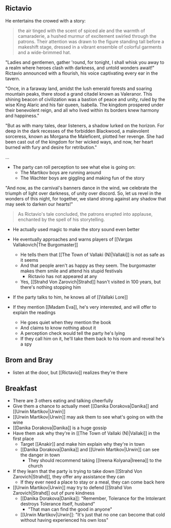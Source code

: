 ## Rictavio
He entertains the crowed with a story:
>the air tinged with the scent of spiced ale and the warmth of camaraderie, a hushed murmur of excitement swirled through the patrons. Their attention was drawn to the figure standing tall before a makeshift stage, dressed in a vibrant ensemble of colorful garments and a wide-brimmed hat.

"Ladies and gentlemen, gather 'round, for tonight, I shall whisk you away to a realm where heroes clash with darkness, and untold wonders await!" Rictavio announced with a flourish, his voice captivating every ear in the tavern.

"Once, in a faraway land, amidst the lush emerald forests and soaring mountain peaks, there stood a grand citadel known as Valeranor. This shining beacon of civilization was a bastion of peace and unity, ruled by the wise King Alaric and his fair queen, Isabella. The kingdom prospered under their benevolent reign, and all who lived within its borders knew harmony and happiness."

"But as with many tales, dear listeners, a shadow lurked on the horizon. For deep in the dark recesses of the forbidden Blackwood, a malevolent sorceress, known as Morgana the Maleficent, plotted her revenge. She had been cast out of the kingdom for her wicked ways, and now, her heart burned with fury and desire for retribution."

...

- The party can roll perception to see what else is going on:
	- The Martikov boys are running around
	- The Wachter boys are giggling and making fun of the story

"And now, as the carnival's banners dance in the wind, we celebrate the triumph of light over darkness, of unity over discord. So, let us revel in the wonders of this night, for together, we stand strong against any shadow that may seek to darken our hearts!"

>As Rictavio's tale concluded, the patrons erupted into applause, enchanted by the spell of his storytelling.

- He actually used magic to make the story sound even better


- He eventually approaches and warns players of [[Vargas Vallakovich|The Burgomaster]]
	- He tells them that [[The Town of Vallaki (N)|Vallaki]] is not as safe as it seems
	- And that people aren't as happy as they seem. The burgomaster makes them smile and attend his stupid festivals
		- Rictavio has not appeared at any
	- Yes, [[Strahd Von Zarovich|Strahd]] hasn't visited in 100 years, but there's nothing stopping him
- If the party talks to him, he knows all of [[Vallaki Lore]]
- If they mention [[Madam Eva]], he's very interested, and will offer to explain the readings
	- He goes quiet when they mention the book
	- And claims to know nothing about it
	- A perception check would tell the party he's lying
	- If they call him on it, he'll take them back to his room and reveal he's a spy

## Brom and Bray
- listen at the door, but [[Rictavio]] realizes they're there

## Breakfast
- There are 3 others eating and talking cheerfully
- Give them a chance to actually meet [[Danika Dorakova|Danika]] and [[Urwin Martikov|Urwin]]
- [[Urwin Martikov|Urwin]] may ask them to see what's going on with the wine
- [[Danika Dorakova|Danika]] is a huge gossip
- Have them ask why they're in [[The Town of Vallaki (N)|Vallaki]] in the first place
	- Target [[Anakir]] and make him explain why they're in town
	- [[Danika Dorakova|Danika]] and [[Urwin Martikov|Urwin]] can see the danger in town
		- They should recommend taking [[Ireena Kolyana|Ireena]] to the church
- If they learn that the party is trying to take down [[Strahd Von Zarovich|Strahd]], they offer any assistance they can
	- If they ever need a place to stay or a meal, they can come back here
- [[Urwin Martikov|Urwin]] may try to defend [[Strahd Von Zarovich|Strahd]] out of pure kindness
	- [[Danika Dorakova|Danika]]: "Remember, Tolerance for the Intolerant destroys Tolerance itself, husband"
		- "That man can find the good in anyone"
	- [[Urwin Martikov|Urwin]]: "It's just that no one can become that cold without having experienced his own loss"